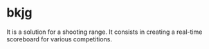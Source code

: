 # bkjg
It is a solution for a shooting range. It consists in creating a real-time scoreboard for various competitions.
